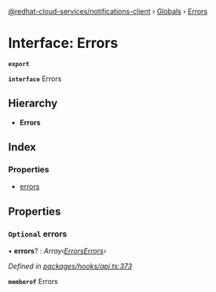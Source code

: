 [@redhat-cloud-services/notifications-client](../README.md) › [Globals](../globals.md) › [Errors](errors.md)

# Interface: Errors

**`export`** 

**`interface`** Errors

## Hierarchy

* **Errors**

## Index

### Properties

* [errors](errors.md#optional-errors)

## Properties

### `Optional` errors

• **errors**? : *Array‹[ErrorsErrors](errorserrors.md)›*

*Defined in [packages/hooks/api.ts:373](https://github.com/RedHatInsights/javascript-clients/blob/master/packages/hooks/api.ts#L373)*

**`memberof`** Errors
